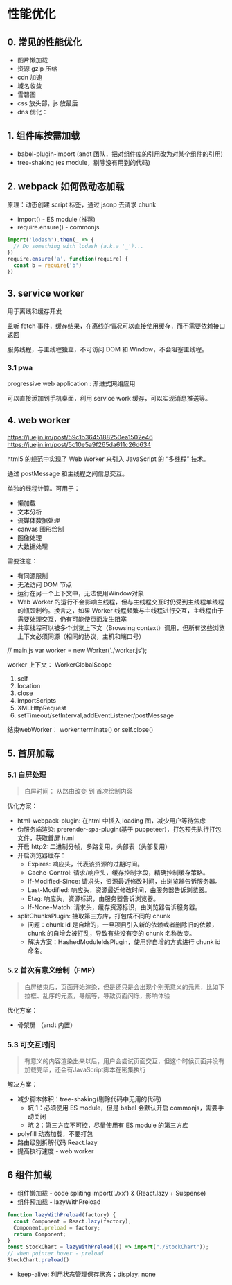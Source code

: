 # 性能优化

## 0. 常见的性能优化

* 图片懒加载
* 资源 gzip 压缩
* cdn 加速
* 域名收敛
* 雪碧图
* css 放头部，js 放最后
* dns 优化：<link rel="dns-prefetch" href="http://bdimg.share.baidu.com" />

## 1. 组件库按需加载

* babel-plugin-import (andt 团队，把对组件库的引用改为对某个组件的引用)
* tree-shaking (es module，剔除没有用到的代码)

## 2. webpack 如何做动态加载

原理：动态创建 script 标签，通过 jsonp 去请求 chunk

* import() - ES module (推荐)
* require.ensure() - commonjs

```js
import('lodash').then(_ => {
  // Do something with lodash (a.k.a '_')...
})
require.ensure('a', function(require) {
  const b = require('b')
})
```

## 3. service worker

用于离线和缓存开发

监听 fetch 事件，缓存结果，在离线的情况可以直接使用缓存，而不需要依赖接口返回

服务线程，与主线程独立，不可访问 DOM 和 Window，不会阻塞主线程。

### 3.1 pwa

progressive web application : 渐进式网络应用

可以直接添加到手机桌面，利用 service work 缓存，可以实现消息推送等。

## 4. web worker

https://juejin.im/post/59c1b3645188250ea1502e46
https://juejin.im/post/5c10e5a9f265da611c26d634

html5 的规范中实现了 Web Worker 来引入 JavaScript 的 “多线程” 技术。

通过 postMessage 和主线程之间信息交互。

单独的线程计算。可用于：

* 懒加载
* 文本分析
* 流媒体数据处理
* canvas 图形绘制
* 图像处理
* 大数据处理

需要注意：

* 有同源限制
* 无法访问 DOM 节点
* 运行在另一个上下文中，无法使用Window对象
* Web Worker 的运行不会影响主线程，但与主线程交互时仍受到主线程单线程的瓶颈制约。换言之，如果 Worker 线程频繁与主线程进行交互，主线程由于需要处理交互，仍有可能使页面发生阻塞
* 共享线程可以被多个浏览上下文（Browsing context）调用，但所有这些浏览上下文必须同源（相同的协议，主机和端口号）

// main.js
var worker = new Worker('./worker.js');

worker 上下文： WorkerGlobalScope

1. self
2. location
3. close
4. importScripts
5. XMLHttpRequest
6. setTimeout/setInterval,addEventListener/postMessage

结束webWorker： worker.terminate() or self.close()

## 5. 首屏加载

### 5.1 白屏处理

> 白屏时间： 从路由改变 到 首次绘制内容

优化方案：

* html-webpack-plugin: 在html 中插入 loading 图，减少用户等待焦虑
* 伪服务端渲染: prerender-spa-plugin(基于 puppeteer)，打包预先执行打包文件，获取首屏 html
* 开启 http2: 二进制分帧，多路复用，头部表（头部复用）
* 开启浏览器缓存：
  * Expires: 响应头，代表该资源的过期时间。
  * Cache-Control: 请求/响应头，缓存控制字段，精确控制缓存策略。
  * If-Modified-Since: 请求头，资源最近修改时间，由浏览器告诉服务器。
  * Last-Modified: 响应头，资源最近修改时间，由服务器告诉浏览器。
  * Etag: 响应头，资源标识，由服务器告诉浏览器。
  * If-None-Match: 请求头，缓存资源标识，由浏览器告诉服务器。
* splitChunksPlugin: 抽取第三方库，打包成不同的 chunk
  * 问题：chunk id 是自增的，一旦项目引入新的依赖或者删除旧的依赖，chunk 的自增会被打乱，导致有些没有变的 chunk 名称改变。
  * 解决方案：HashedModuleIdsPlugin，使用非自增的方式进行 chunk id 命名。

### 5.2 首次有意义绘制（FMP）

> 白屏结束后，页面开始渲染，但是还只是会出现个别无意义的元素，比如下拉框、乱序的元素，导航等，导致页面闪烁，影响体验

优化方案：

* 骨架屏 （andt 内置）

### 5.3 可交互时间

> 有意义的内容渲染出来以后，用户会尝试页面交互，但这个时候页面并没有加载完毕，还会有JavaScript脚本在密集执行

解决方案：

* 减少脚本体积：tree-shaking(剔除代码中无用的代码)
  * 坑 1：必须使用 ES module，但是 babel 会默认开启 commonjs，需要手动关闭
  * 坑 2：第三方库不可控，尽量使用有 ES module 的第三方库
* polyfill 动态加载，不要打包
* 路由级别拆解代码 React.lazy
* 提高执行速度 - web worker

## 6 组件加载

* 组件懒加载 - code spliting import('./xx') & (React.lazy + Suspense)
* 组件预加载 - lazyWithPreload

```js
function lazyWithPreload(factory) {
  const Component = React.lazy(factory);
  Component.preload = factory;
  return Component;
}
const StockChart = lazyWithPreload(() => import("./StockChart"));
// when pointer hover - preload
StockChart.preload()
```

* keep-alive: 利用状态管理保存状态；display: none
